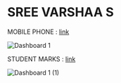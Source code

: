 # SREE VARSHAA S
MOBILE PHONE : [link](https://public.tableau.com/app/profile/sree.varshaa.s/viz/assignment1_16912301467610/Dashboard1?publish=yes)


![Dashboard 1](https://github.com/Sree-13/day-15/assets/120439622/f37da9c6-381c-4e3d-ad44-53eb14aa6652)

STUDENT MARKS : [link](https://public.tableau.com/app/profile/sree.varshaa.s/viz/assignment2_16912319826020/Dashboard1?publish=yes)


![Dashboard 1 (1)](https://github.com/Sree-13/day-15/assets/120439622/582b4138-2f26-441c-9315-550ad69fa37f)
